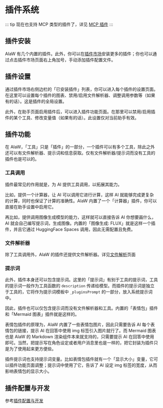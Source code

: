 # 插件系统

::: tip
现在也支持 MCP 类型的插件了，详见 [MCP 插件](mcp)
:::

## 插件安装

AIaW 有几个内置的插件。此外，你可以在[插件市场](https://aiaw.app/plugins)安装更多的插件；你也可以通过点击插件市场页面右上角加号，手动添加插件配置文件。

## 插件设置

通过插件市场右侧边栏的「已安装插件」列表，你可以进入每个插件的设置页面。在这里可以设置每个插件的图表、禁用/启用文件解析器、调整调用参数等（如果有的话）。这是插件的全局设置。

此外，在助手页面启用插件后，可以进入插件功能页面。在那里可以禁用/启用插件的某个工具、修改变量值（如果有的话）。此设置仅对当前助手有效。

## 插件功能

在 AIaW，「工具」只是「插件」的一部分，一个插件可以有多个工具，除此之外还可以有文件解析器、提示词和信息获取。仅有文件解析器/提示词而没有工具的插件也是可以的。

### 工具调用

插件最常见的作用就是，为 AI 提供工具调用，以拓展其能力。

比如，提供一个计算器，让 AI 可以调用它进行计算，这样 AI 就能够完成更复杂的计算，同时也保证了计算的准确性。AIaW 内置了一个「计算器」插件，你可以直接在助手设置中启用它。

再比如，提供调用图像生成模型的能力，这样就可以直接告诉 AI 你想要画什么，AI 就会自己编写提示词，生成图像。内置的「图像生成: FLUX」就是这样一个插件，并且它通过 HuggingFace Spaces 调用，因此无需配置且免费。

### 文件解析器

除了工具调用外，AIaW 的插件还提供文件解析器。详见[文件解析](file-parse)页面

### 提示词

此外，插件本身还可以包含提示词。这里的「提示词」有别于工具的提示词，工具的提示词一般作为工具函数的 `description` 传递给模型。而插件的提示词是独立于工具的，它将作为提示词模板中 `_pluginsPrompt` 的一部分，放入系统提示词中。

因此，插件也可以仅包含提示词而没有文件解析器和工具。内置的「表情包」插件和「Mermaid 图表」插件就是这样的。

表情包插件的原理为，AIaW 内置了一些表情包图片，因此只需要告诉 AI 每个表情包的链接，提示 AI 在回答中使用 img 标签引入图片就行了。而 Mermaid 图表也是 AIaW 的 Markdown 渲染组件本来就支持的，只需要提示 AI 在回答中使用即可。当然，把提示写在角色设定或者用户消息里也是一样的，把它封装为插件只是为了使用起来更方便些。

插件提示词也支持提示词变量。比如表情包插件就有一个「显示大小」变量，它可以插件功能页面调整；提示词中使用了它，告诉了 AI 设定 img 标签的宽度，从而影响表情包的显示大小。

## 插件配置与开发

参考[插件配置与开发](plugin-dev)
